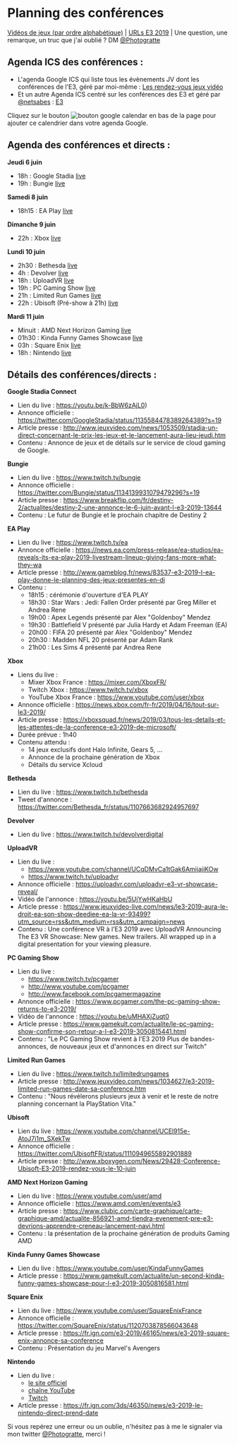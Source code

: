 # Planning des conférences

[Vidéos de jeux (par ordre alphabétique)](https://gitlab.com/Photogratte/e3-2019/blob/master/trailersE32019alphasort.md) | [URLs E3 2019](https://gitlab.com/Photogratte/e3-2019/blob/master/urlsE32019.md) | Une question, une remarque, un truc que j'ai oublié ? DM [@Photogratte](https://twitter.com/Photogratte)

## Agenda ICS des conférences :

 - L'agenda Google ICS qui liste tous les évènements JV dont les conférences de l'E3, géré par moi-même : [Les rendez-vous jeux vidéo](https://calendar.google.com/calendar/embed?src=n774fsp256r4d5hcj1eg10jbmk@group.calendar.google.com&ctz=Europe/Paris)
 - Et un autre Agenda ICS centré sur les conférences des E3 et géré par [@netsabes](https://twitter.com/netsabes) : [E3](https://calendar.google.com/calendar/embed?src=ha7q6dc23e3adn95l2nih9l2jg@group.calendar.google.com&ctz=Europe/Paris)

Cliquez sur le bouton ![bouton google calendar](https://gitlab.com/Photogratte/e3-2019/raw/master/Ressources/Google_calendar_bouton.jpg) en bas de la page pour ajouter ce calendrier dans votre agenda Google.

## Agenda des conférences et directs :

**Jeudi 6 juin**
 - 18h : Google Stadia [live](https://youtu.be/k-BbW6zAjL0)
 - 19h : Bungie [live](https://www.twitch.tv/bungie)

**Samedi 8 juin**
 - 18h15 : EA Play [live](https://www.twitch.tv/ea)

**Dimanche 9 juin**
- 22h : Xbox [live](https://www.youtube.com/user/xbox)

**Lundi 10 juin**
- 2h30 : Bethesda [live](https://www.twitch.tv/bethesda)
- 4h : Devolver [live](https://www.twitch.tv/devolverdigital)
- 18h : UploadVR [live](https://www.twitch.tv/uploadvr)
- 19h : PC Gaming Show [live](https://www.twitch.tv/pcgamer)
- 21h : Limited Run Games [live](https://www.twitch.tv/limitedrungames)
- 22h : Ubisoft (Pré-show à 21h) [live](https://www.youtube.com/channel/UCEl915e-AtoJ7i1m_SXekTw)

**Mardi 11 juin** 
- Minuit : AMD Next Horizon Gaming [live](https://www.youtube.com/user/amd)
- 01h30 : Kinda Funny Games Showcase [live](https://www.youtube.com/user/KindaFunnyGames)
- 03h : Square Enix [live](https://www.youtube.com/user/SquareEnixFrance)
- 18h : Nintendo [live](https://www.youtube.com/user/NintendoFR) 

## Détails des conférences/directs :

**Google Stadia Connect**
 - Lien du live : https://youtu.be/k-BbW6zAjL0)
 - Annonce officielle : https://twitter.com/GoogleStadia/status/1135584478389264389?s=19
 - Article presse : http://www.jeuxvideo.com/news/1053509/stadia-un-direct-concernant-le-prix-les-jeux-et-le-lancement-aura-lieu-jeudi.htm
 - Contenu : Annonce de jeux et de détails sur le service de cloud gaming de Google.

**Bungie**
 - Lien du live : https://www.twitch.tv/bungie
 - Annonce officielle : https://twitter.com/Bungie/status/1134139931079479296?s=19
 - Article presse : https://www.breakflip.com/fr/destiny-2/actualites/destiny-2-une-annonce-le-6-juin-avant-l-e3-2019-13644
 - Contenu : Le futur de Bungie et le prochain chapitre de Destiny 2

**EA Play**
 - Lien du live : https://www.twitch.tv/ea
 - Annonce officielle : https://news.ea.com/press-release/ea-studios/ea-reveals-its-ea-play-2019-livestream-lineup-giving-fans-more-what-they-wa
 - Article presse : http://www.gameblog.fr/news/83537-e3-2019-l-ea-play-donne-le-planning-des-jeux-presentes-en-di
 - Contenu : 
	 - 18h15 : cérémonie d'ouverture d'EA PLAY 
	 - 18h30 : Star Wars : Jedi: Fallen Order présenté par Greg Miller et Andrea Rene 
	 - 19h00 : Apex Legends présenté par Alex "Goldenboy" Mendez 
	 - 19h30 : Battlefield V présenté par Julia Hardy et Adam Freeman (EA) 
	 - 20h00 : FIFA 20 présenté par Alex "Goldenboy" Mendez 
	 - 20h30 : Madden NFL 20 présenté par Adam Rank 
	 - 21h00 : Les Sims 4 présenté par Andrea Rene

**Xbox**
 - Liens du live :
   - Mixer Xbox France : https://mixer.com/XboxFR/
   - Twitch Xbox : https://www.twitch.tv/xbox
   - YouTube Xbox France : https://www.youtube.com/user/xbox
 - Annonce officielle : https://news.xbox.com/fr-fr/2019/04/16/tout-sur-le3-2019/
 - Article presse : https://xboxsquad.fr/news/2019/03/tous-les-details-et-les-attentes-de-la-conference-e3-2019-de-microsoft/
 - Durée prévue : 1h40 
 - Contenu attendu : 
   - 14 jeux exclusifs dont Halo Infinite, Gears 5, ...
   - Annonce de la prochaine génération de Xbox
   - Détails du service Xcloud

**Bethesda**
 - Lien du live : https://www.twitch.tv/bethesda
 - Tweet d'annonce : https://twitter.com/Bethesda_fr/status/1107663682924957697

**Devolver**
 - Lien du live : https://www.twitch.tv/devolverdigital

**UploadVR**
 - Lien du live :
	 - https://www.youtube.com/channel/UCqDMvCa1tGak6AmijajiKOw
	 - https://www.twitch.tv/uploadvr
 - Annonce officielle : https://uploadvr.com/uploadvr-e3-vr-showcase-reveal/
 - Vidéo de l'annonce : https://youtu.be/5UjYwHKaHbU
 - Article presse : https://www.jeuxvideo-live.com/news/le3-2019-aura-le-droit-ea-son-show-deediee-ea-la-vr-93499?utm_source=rss&utm_medium=rss&utm_campaign=news
 - Contenu : Une conférence VR à l’E3 2019 avec UploadVR Announcing The 
   E3 VR Showcase: New games. New trailers. All wrapped up in a digital 
   presentation for your viewing pleasure.

**PC Gaming Show**
 - Lien du live :
	 - https://www.twitch.tv/pcgamer
	 - http://www.youtube.com/pcgamer
	 - http://www.facebook.com/pcgamermagazine
 - Annonce officielle : https://www.pcgamer.com/the-pc-gaming-show-returns-to-e3-2019/
 - Vidéo de l'annonce : https://youtu.be/uMHAXjZuqt0
 - Article presse : https://www.gamekult.com/actualite/le-pc-gaming-show-confirme-son-retour-a-l-e3-2019-3050815441.html
 - Contenu : "Le PC Gaming Show revient à l'E3 2019   Plus de bandes-annonces, de nouveaux jeux et d'annonces en direct sur Twitch"

**Limited Run Games**
 - Lien du live : https://www.twitch.tv/limitedrungames
 - Article presse : http://www.jeuxvideo.com/news/1034627/e3-2019-limited-run-games-date-sa-conference.htm
 -    Contenu : "Nous révélerons plusieurs jeux à venir et le reste de
   notre planning concernant la PlayStation Vita."

**Ubisoft**
 - Lien du live : https://www.youtube.com/channel/UCEl915e-AtoJ7i1m_SXekTw
 - Annonce officielle : https://twitter.com/UbisoftFR/status/1110949655892901889
 - Article presse : http://www.xboxygen.com/News/29428-Conference-Ubisoft-E3-2019-rendez-vous-le-10-juin

**AMD Next Horizon Gaming**
 - Lien du live : https://www.youtube.com/user/amd
 - Annonce officielle : https://www.amd.com/en/events/e3
 - Article presse : https://www.clubic.com/carte-graphique/carte-graphique-amd/actualite-856921-amd-tiendra-evenement-pre-e3-devrions-apprendre-creneau-lancement-navi.html
 - Contenu : la présentation de la prochaine génération de produits Gaming AMD

**Kinda Funny Games Showcase**
 - Lien du live : https://www.youtube.com/user/KindaFunnyGames
 - Article presse : https://www.gamekult.com/actualite/un-second-kinda-funny-games-showcase-pour-l-e3-2019-3050816581.html

**Square Enix**
 - Lien du live : https://www.youtube.com/user/SquareEnixFrance
 - Annonce officielle : https://twitter.com/SquareEnix/status/1120703878566043648
 - Article presse : https://fr.ign.com/e3-2019/46165/news/e3-2019-square-enix-annonce-sa-conference
 - Contenu : Présentation du jeu Marvel's Avengers

**Nintendo**
 - Lien du live : 
   - [le site officiel](http://e3.nintendo.fr/)
   - [chaîne YouTube](https://www.youtube.com/user/NintendoFR) 
   - [Twitch](https://www.twitch.tv/nintendo)
  - Article presse : https://fr.ign.com/3ds/46350/news/e3-2019-le-nintendo-direct-prend-date


Si vous repérez une erreur ou un oublie, n'hésitez pas à me le signaler via mon twitter [@Photogratte](https://twitter.com/Photogratte), merci !